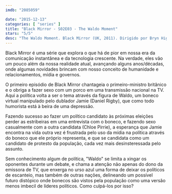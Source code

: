 ```yaml
---
imdb: "2085059"

date: "2015-12-13"
categories: [ "series" ]
title: "Black Mirror - S02E03 - The Waldo Moment"
stars: "5/5"
desc: "The Waldo Moment. Black Mirror (UK, 2011). Dirigido por Bryn Higgins. Escrito por Christopher Morris e Charlie Brooker. Com Daniel Rigby, Chloe Pirrie, Jason Flemyng."
---
```

Black Mirror é uma série que explora o que há de pior em nossa era da comunicação instantânea e da tecnologia crescente. Na verdade, eles vão um pouco além da nossa realidade atual, avançando alguns anos/décadas, onde algumas novidades brincam com nosso conceito de humanidade e relacionamentos, mídia e governos.

O primeiro episódio de Black Mirror chantageia o primeiro-ministro britânico e o obriga a fazer sexo com um porco em uma transmissão nacional na TV. Aqui a política volta a ser o tema através da figura de Waldo, um boneco virtual manipulado pelo dublador Jamie (Daniel Rigby), que como todo humorista está à beira de uma depressão.

Fazendo sucesso ao fazer um político candidato às próximas eleições perder as estribeiras em uma entrevista com o boneco, e fazendo sexo casualmente com a outra candidata (Chloe Pirrie), a esperança que Jamie encontra na vida outra vez é frustrada pelo uso da mídia na política através do boneco que ele próprio representa, e que se candidata como um candidato de protesto da população, cada vez mais desinsteressada pelo assunto.

Sem conhecimento algum de política, "Waldo" se limita a xingar os oponentes durante um debate, e chama a atenção não apenas do dono da emissora de TV, que enxerga no urso azul uma forma de deixar os políticos de escanteio, mas também de outras nações, delineando um possível futuro distópico onde bonecos são vistos pela população como uma versão menos imbecil de líderes políticos. Como culpá-los por isso?
